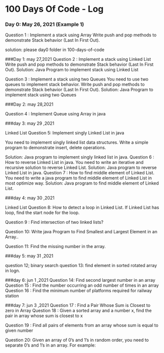 # 100 Days Of Code - Log

### Day 0: May 26, 2021 (Example 1)

Question 1 : Implement a stack using Array
Write push and pop methods to demonstrate Stack behavior (Last In First Out).

solution: please day0 folder in 100-days-of-code

###Day 1: may 27,2021
Question 2 : Implement a stack using Linked List
Write push and pop methods to demonstrate Stack behavior (Last In First Out).
Solution: Java Program to implement stack using Linked List

Question 3 : Implement a stack using two Queues
You need to use two queues to implement stack behavior. Write push and pop methods to demonstrate Stack behavior (Last In First Out).
Solution: Java Program to implement stack using two Queues

###Day 2: may 28,2021

Question 4 : Implement Queue using Array in java

###day 3: may 29 ,2021

Linked List
Question 5: Implement singly Linked List in java

You need to implement singly linked list data structures. Write a simple program to demonstrate insert, delete operations.

Solution: Java program to implement singly linked list in java.
Question 6 : How to reverse Linked List in java.
You need to write an iterative and recursive solution to reverse Linked List.
Solution: Java program to reverse Linked List in java.
Question 7 : How to find middle element of Linked List.
You need to write a java program to find middle element of Linked List in most optimize way.
Solution: Java program to find middle element of Linked List.

###day 4: may 30 ,2021

Linked List
Question 8: How to detect a loop in Linked List. If Linked List has loop, find the start node for the loop.

Question 9 : Find intersection of two linked lists?

Question 10:  Write java Program to Find Smallest and Largest Element in an Array..

Question 11: Find the missing number in the array.

###day 5: may 31 ,2021

question 12; binary search 
question 13: find element in sorted rotated array in logn.

###day 6: jun 1 ,2021
Question 14: Find second largest number in an array
Question 15 : Find the number occurring an odd number of times in an array
Question 16 : Find the minimum number of platforms required for railway station

###day 7: jun 3 ,2021
Question 17 : Find a Pair Whose Sum is Closest to zero in Array
Question 18 : Given a sorted array and a number x, find the pair in array whose sum is closest to x

Question 19 : Find all pairs of elements from an array whose sum is equal to given number

Question 20: Given an array of 0’s and 1’s in random order, you need to separate 0’s and 1’s in an array.
For example:





